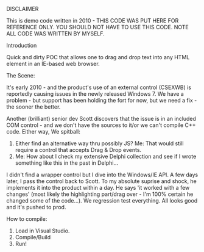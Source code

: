 DISCLAIMER

This is demo code written in 2010 - THIS CODE WAS PUT HERE FOR REFERENCE ONLY. YOU SHOULD NOT HAVE TO USE THIS CODE.
NOTE ALL CODE WAS WRITTEN BY MYSELF.

Introduction

Quick and dirty POC that allows one to drag and drop text into any HTML element in an IE-based web browser.

The Scene:

It's early 2010 - and the product's use of an external control (CSEXWB) is reportedly causing issues in the newly released Windows 7. We have a problem - but support has been holding the fort for now, but we need a fix - the sooner the better.

Another (brilliant) senior dev Scott discovers that the issue is in an included COM control - and we don't have the sources to it/or we can't compile C++ code. Either way, We spitball:

1. Either find an alternative way thru possibly JS? Me: That would still require a control that accepts Drag & Drop events.
2. Me: How about I check my extensive Delphi collection and see if I wrote something like this in the past in Delphi...

I didn't find a wrapper control but I dive into the Windows/IE API.  A few days later, I pass the control back to Scott. To my absolute suprise and shock, he implements it into the product within a day. He says 'it worked with a few changes' (most likely the highlighting part/drag over - I'm 100% certain he changed some of the code...). We regression test everything. All looks good and it's pushed to prod.

How to compile:

1. Load in Visual Studio.
2. Compile/Build
3. Run!
